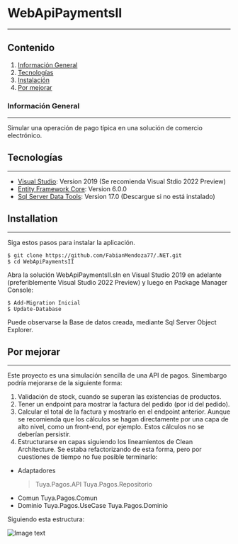# WebApiPaymentsII
***
## Contenido
1. [Información General](#general-info)
2. [Tecnologías](#technologies)
3. [Instalación](#installation)
4. [Por mejorar](#collaboration)

### Información General
***
Simular una operación de pago típica en una solución de comercio electrónico. 

## Tecnologías
***
* [Visual Studio](https://visualstudio.microsoft.com/vs/preview/vs2022/): Version 2019 (Se recomienda Visual Stdio 2022 Preview)
* [Entity Framework Core](https://docs.microsoft.com/en-us/ef/): Version 6.0.0
* [Sql Server Data Tools](https://docs.microsoft.com/en-us/sql/ssdt/download-sql-server-data-tools-ssdt?view=sql-server-ver15): Version 17.0 (Descargue si no está instalado)

## Installation
***
Siga estos pasos para instalar la aplicación. 
```
$ git clone https://github.com/FabianMendoza77/.NET.git
$ cd WebApiPaymentsII
```
Abra la solución WebApiPaymentsII.sln en Visual Studio 2019 en adelante (preferiblemente Visual Studio 2022 Preview) y luego en Package Manager Console:
```
$ Add-Migration Inicial
$ Update-Database
```
Puede observarse la Base de datos creada, mediante Sql Server Object Explorer.

## Por mejorar
***
Este proyecto es una simulación sencilla de una API de pagos. Sinembargo podría mejorarse de la siguiente forma:

1. Validación de stock, cuando se superan las existencias de productos.
2. Tener un endpoint para mostrar la factura del pedido (por id del pedido).
3. Calcular el total de la factura y mostrarlo en el endpoint anterior. 
   Aunque se recomienda que los cálculos se hagan directamente por una capa de alto nivel, como un front-end,  por ejemplo. Estos cálculos no se deberían persistir.
4. Estructurarse en capas siguiendo los lineamientos de Clean Architecture. Se estaba refactorizando de esta forma, pero por cuestiones de tiempo no fue posible terminarlo:

* Adaptadores
  > Tuya.Pagos.API
  > Tuya.Pagos.Repositorio
* Comun
  Tuya.Pagos.Comun
* Dominio
  Tuya.Pagos.UseCase
  Tuya.Pagos.Dominio


Siguiendo esta estructura:

![Image text](http://xurxodev.com/content/images/2020/03/bloc-clean-architecture.png)

